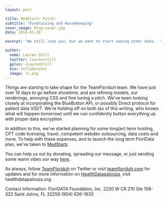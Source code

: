 ```yaml
---
layout: post

title: MedStartr Pitch!
subtitle: "Fundraising and Housekeeping"
cover_image: blog-cover.jpg
date: 2014-05-20

excerpt: "We still love you, but we want to start seeing other data.  You understand, right? TL;DR This is the adult equivalent of studying abroad."

author:
  name: Lauren Still
  twitter: laurencstill
  gplus: +LaurenStill 
  bio: Collaborator
  image: ls.png
---
```


Things are starting to take shape for the TeamFloriduh team.  We have just over 10 days to go before showtime, and are refining models, our renderings, annoying CSS and fine tuning a pitch.  We've been looking closely at incorporating the BlueButton API, or possibly Direct protocol for patient data V/D/T. We're holding off on both (as of this writing, who knows what will happen tomorrow) until we can confidently button everything up with proper data encryption.  

In addition to this, we've started planning for some long(er) term hosting, CPT code licensing, travel, competent webdev outsourcing, data costs and more.  To help with these expenses, and to launch the long term FloriData plan, we've taken to [MedStartr][2].

You can help us out by donating, spreading our message, or just sending some warm vibes our way [here][2]. 

As always, follow [TeamFloriduh][1] on Twitter or visit [teamfloriduh.com][4] for updates and for more information on [HealthDatapalooza][3], visit healthdatapalooza.org.

Contact Information: 
FloriDATA Foundation, Inc.
2220 W CR 210 Ste 108-322
Saint Johns, FL 32259
(904) 626-1633


[1]: http://www.twitter.com/teamfloriduh
[2]:http://www.medstartr.com/projects/370-send-team-floriduh-to-the-code-a-palooza-finals-and-help-to-fillthevoid 
[3]: http://www.healthdataconsortium.org
[4]: http://www.healthdataconsortium.org




